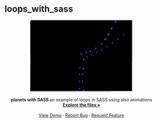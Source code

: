 # loops_with_sass 


<p  align="center">
 <img src="./sassloops.png" alt="Logo" width="336" height="236">
  <p align="center">
  <strong> planets with SASS </strong>
an example of loops in SASS using also animations
    <br />
    <a href="https://github.com/AngelosPa/loops_with_sass/tree/main/src/scss"><strong>Explore the files »</strong></a>
    <br />
    <br />
    <a href="https://angelospa.github.io/loops_with_sass/">View Demo</a>
    ·
    <a href="https://github.com/github_username/repo_name/issues">Report Bug</a>
    ·
    <a href="https://github.com/github_username/repo_name/issues">Request Feature</a>
  </p>
</p>
